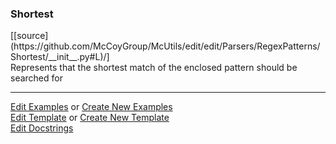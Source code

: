 ### <a id="McUtils.Parsers.RegexPatterns.Shortest">Shortest</a> 
<div class="docs-source-link" markdown="1">
[[source](https://github.com/McCoyGroup/McUtils/edit/edit/Parsers/RegexPatterns/Shortest/__init__.py#L)/]
</div>
Represents that the shortest match of the enclosed pattern should be searched for



___

[Edit Examples](https://github.com/McCoyGroup/McUtils/edit/edit/ci/examples/McUtils/Parsers/RegexPatterns/Shortest.md) or 
[Create New Examples](https://github.com/McCoyGroup/McUtils/new/edit/?filename=ci/examples/McUtils/Parsers/RegexPatterns/Shortest.md) <br/>
[Edit Template](https://github.com/McCoyGroup/McUtils/edit/edit/ci/docs/McUtils/Parsers/RegexPatterns/Shortest.md) or 
[Create New Template](https://github.com/McCoyGroup/McUtils/new/edit/?filename=ci/docs/templates/McUtils/Parsers/RegexPatterns/Shortest.md) <br/>
[Edit Docstrings](https://github.com/McCoyGroup/McUtils/edit/edit/Parsers/RegexPatterns/Shortest/__init__.py#L?message=Update%20Docs)

